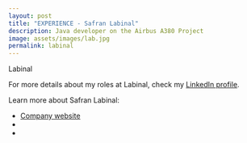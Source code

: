 ```yaml
---
layout: post
title: "EXPERIENCE - Safran Labinal"
description: Java developer on the Airbus A380 Project
image: assets/images/lab.jpg
permalink: labinal
---
```


Labinal

For more details about my roles at Labinal, check my [LinkedIn profile](https://www.linkedin.com/in/christophebenoist/).

Learn more about Safran Labinal:
- <a href="https://www.safran-electrical-power.com/">Company website</a>
- <a href=""></a>
- <a href=""></a>